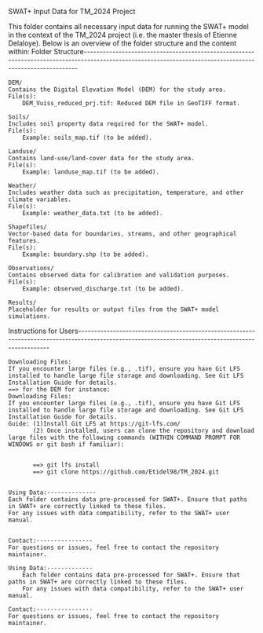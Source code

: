 SWAT+ Input Data for TM_2024 Project

This folder contains all necessary input data for running the SWAT+ model in the context of the TM_2024 project (i.e. the master thesis of Etienne Delaloye). Below is an overview of the folder structure and the content within:
Folder Structure----------------------------------------------------------------------------------------------------------------------------------------------------------

    DEM/
    Contains the Digital Elevation Model (DEM) for the study area.
    File(s):
        DEM_Vuiss_reduced_prj.tif: Reduced DEM file in GeoTIFF format.

    Soils/
    Includes soil property data required for the SWAT+ model.
    File(s):
        Example: soils_map.tif (to be added).

    Landuse/
    Contains land-use/land-cover data for the study area.
    File(s):
        Example: landuse_map.tif (to be added).

    Weather/
    Includes weather data such as precipitation, temperature, and other climate variables.
    File(s):
        Example: weather_data.txt (to be added).

    Shapefiles/
    Vector-based data for boundaries, streams, and other geographical features.
    File(s):
        Example: boundary.shp (to be added).

    Observations/
    Contains observed data for calibration and validation purposes.
    File(s):
        Example: observed_discharge.txt (to be added).

    Results/
    Placeholder for results or output files from the SWAT+ model simulations.

Instructions for Users---------------------------------------------------------------------------------------------------------------------------------------------------

    Downloading Files:
    If you encounter large files (e.g., .tif), ensure you have Git LFS installed to handle large file storage and downloading. See Git LFS Installation Guide for details.
    ==> for the DEM for instance:
    Downloading Files: 
    If you encounter large files (e.g., .tif), ensure you have Git LFS installed to handle large file storage and downloading. See Git LFS Installation Guide for details.
    Guide: (1)Install Git LFS at https://git-lfs.com/
           (2) Once installed, users can clone the repository and download large files with the following commands (WITHIN COMMAND PROMPT FOR WINDOWS or git bash if familiar):

           
           ==> git lfs install
           ==> git clone https://github.com/Etidel98/TM_2024.git

           
    Using Data:--------------
    Each folder contains data pre-processed for SWAT+. Ensure that paths in SWAT+ are correctly linked to these files.
    For any issues with data compatibility, refer to the SWAT+ user manual.

    
    Contact:----------------
    For questions or issues, feel free to contact the repository maintainer.
    
    Using Data:-------------
        Each folder contains data pre-processed for SWAT+. Ensure that paths in SWAT+ are correctly linked to these files.
        For any issues with data compatibility, refer to the SWAT+ user manual.

    Contact:----------------
    For questions or issues, feel free to contact the repository maintainer.
